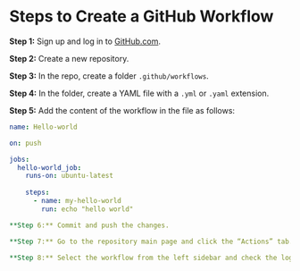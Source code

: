 # Steps to Create a GitHub Workflow

**Step 1:** Sign up and log in to [GitHub.com](https://github.com).

**Step 2:** Create a new repository.

**Step 3:** In the repo, create a folder `.github/workflows`.

**Step 4:** In the folder, create a YAML file with a `.yml` or `.yaml` extension.

**Step 5:** Add the content of the workflow in the file as follows:

```yaml
name: Hello-world

on: push

jobs:
  hello-world_job:
    runs-on: ubuntu-latest
    
    steps:
      - name: my-hello-world
        run: echo "hello world"

**Step 6:** Commit and push the changes.

**Step 7:** Go to the repository main page and click the “Actions” tab.

**Step 8:** Select the workflow from the left sidebar and check the logs and results.
